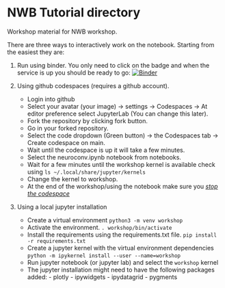 # NWB Tutorial directory

Workshop material for NWB workshop.

There are three ways to interactively work on the notebook.
Starting from the easiest they are:
1. Run using binder. You only need to click on the badge and when the service is up you should be ready to go:
[![Binder](https://mybinder.org/badge_logo.svg)](https://mybinder.org/v2/gh/achilleasNP/NWBworkshop.git/HEAD?labpath=notebooks%2Fneuroconv.ipynb)

2. Using github codespaces (requires a github account).
    - Login into github
    - Select your avatar (your image) -> settings -> Codespaces -> At editor preference select JupyterLab (You can change this later).
    - Fork the repository by clicking fork button.
    - Go in your forked repository.
    - Select the code dropdown (Green button) -> the Codespaces tab -> Create codespace on main.
    - Wait until the codespace is up it will take a few minutes.
    - Select the neuroconv.ipynb notebook from notebooks.
    - Wait for a few minutes until the workshop kernel is available check using `ls ~/.local/share/jupyter/kernels`
    - Change the kernel to workshop.
    - At the end of the workshop/using the notebook make sure you [*stop the codespace*](https://docs.github.com/en/codespaces/developing-in-a-codespace/stopping-and-starting-a-codespace)

3. Using a local jupyter installation
    - Create a virtual environment
    ``` python3 -m venv workshop ```
    - Activate the environment.
    ``` . workshop/bin/activate ``` 
    - Install the requirements using the requirements.txt file.
    ``` pip install -r requirements.txt ```
    - Create a jupyter kernel with the virtual environment dependencies
     ``` python -m ipykernel install --user --name=workshop ```
    - Run jupyter notebook (or jupyter lab) and select the `workshop` kernel
    - The jupyter installation might need to have the following packages added:
          - plotly
          - ipywidgets
          - ipydatagrid
          - pygments




